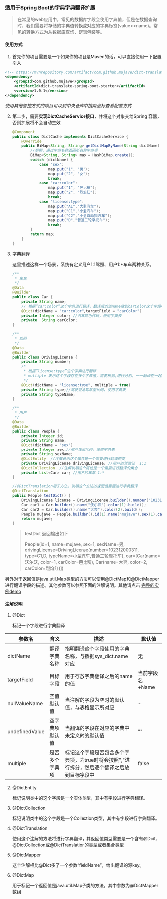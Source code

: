 ### 适用于Spring Boot的字典字典翻译扩展

> 在常见的web应用中，常见的数据库字段会使用字典值，但是在数据查询时，我们需要将存储的字典值转换成对应的字典标签(value>>name)。常见的转换方式为从数据库查询、逻辑包装等。

#### 使用方式
1. 首先你的项目需要是一个如果你的项目是Maven的话，可以直接使用一下配置引入
```xml
<!-- https://mvnrepository.com/artifact/com.github.mujave/dict-translate-spring-boot-starter -->
<dependency>
    <groupId>com.github.mujave</groupId>
    <artifactId>dict-translate-spring-boot-starter</artifactId>
    <version>1.0.1</version>
</dependency>
```
*使用其他管控方式的项目可以到中央仓库中搜索坐标查看配置方式*

2. 第二步，需要**实现DictCacheService接口**，并将这个对象交给Spring 容器，否则扩展将不会自动生效

   ```java
   @Component
   public class DictCache implements DictCacheService {
       @Override
       public BiMap<String, String> getDictMapByName(String dictName) {
           //举例，通过字典名称返回所有的字典项
           BiMap<String, String> map = HashBiMap.create();
           switch (dictName) {
               case "sex":
                   map.put("1", "男");
                   map.put("2", "女");
                   break;
               case "car:color":
                   map.put("1", "芭比粉");
                   map.put("2", "烈焰红");
                   break;
               case "license:type":
                   map.put("A1","大型汽车");
                   map.put("C1","小型汽车");
                   map.put("C2","小型自动挡汽车");
                   map.put("D","普通三轮摩托车");
                   break;
           }
           return map;
       }
   }
   ```

3. 字典翻译

   这里描述这样一个场景，系统有定义用户1:1驾照、用户1:*车车两种关系。

   ```java
   /**
    * 车车
    */
   @Data
   @Builder
   public class Car {
       private String name;
       // 根据“car:color”这个字典进行翻译，翻译后的值name放到carColor这个字段中，targetField 默认为翻译字段名称 + Name
       @Dict(dictName = "car:color",targetField = "carColor")
       private Integer color; //汽车颜色代码，使用字典表
       private  String carColor;
   }
   ``````
   
   ```java
   /**
    * 驾照
    */
   @Data
   @Builder
   public class DrivingLicense {
       private String number;
       /*
        * 根据“license:type”这个字典进行翻译
        * multiple 表示这个字段存在多个字典值，需要根据,进行分割，一一翻译在一起放到typeName中
        */
       @Dict(dictName = "license:type", multiple = true)
       private String type;//驾驶证准驾车型代码，使用字典表
       private String typeName;
   }
   ```
   
   ```java
   /**
    * 用户
    */
   @Data
   @Builder
   public class People {
       private Integer id;
       private String name;
       @Dict(dictName = "sex") 
       private Integer sex;//用户性别代码，使用字典表
       private String sexName;
       @DictEntity  //注解说明这个属性是一个需要进行翻译的类
       private DrivingLicense drivingLicense; //用户的驾驶证  1:1
       @DictCollection  //注解说明这个属性是一个需要进行翻译的集合
       private List<Car> car; //用户的车车 1:*
   }
   ```
   
   ```java
   //@DictTranslation用于方法，说明这个方法的返回值需要进行字典翻译
   @DictTranslation
   public People testDict() {
       DrivingLicense license = DrivingLicense.builder().number("102312000311").type("C1,D").build();
       Car car1 = Car.builder().name("沃尔沃").color(1).build();
       Car car2 = Car.builder().name("大奔").color(2).build();
       People mujave = People.builder().id(1).name("mujave").sex(1).car(Arrays.asList(car1, car2)).drivingLicense(license).build();
       return mujave;
   }
   ```
   
   > testDict 返回输出如下
   >
   > People(id=1, name=mujave, sex=1, sexName=男, drivingLicense=DrivingLicense(number=102312000311, type=C1,D, typeName=小型汽车,普通三轮摩托车), car=[Car(name=沃尔沃, color=1, carColor=芭比粉), Car(name=大奔, color=2, carColor=烈焰红)])

另外对于返回值是java.util.Map类型的方法可以使用@DictMap和@DictMapper进行翻译字段的描述。其他参数可以参照下面的注解说明。其他请点击 [完整的实例demo](https://github.com/mujave/dict-traslate-starter/tree/main/dict-translate-demo)

#### 注解说明

1. @Dict

   标记一个字段进行字典翻译

| 参数名         | 含义           | 描述                                                         | 默认值          |
| -------------- | -------------- | ------------------------------------------------------------ | --------------- |
| dictName       | 翻译字典名称   | 指明翻译这个字段使用的字典名称，与数据sys_dict.name对应      | 无              |
| targetField    | 目标字段       | 用于存放字典翻译之后的name的值                               | 当前字段名+Name |
| nullValueName  | 空值默认值     | 当注解的字段为空时的默认值，与表格显示所对应                 | -               |
| undefinedValue | 空字典项默认值 | 当翻译的字段在对应的字典中未定义时的默认值                   | ""              |
| multiple       | 是否多个字典项 | 标记这个字段是否包含多个字典项，为true时将会按照","进行拆分，然后逐个翻译之后放到目标字段中 | false           |

2. @DictEntity

   标记说明类中的这个字段是一个实体类型，其中有字段进行字典翻译。

3. @DictCollection

   标记说明类中的这个字段是一个Collection类型，其中有字段进行字典翻译。

4. @DictTranslation

   使用这个注解的方法将进行字典翻译，其返回值类型需要是一个含有@Dcit、@DictCollection或@DictTranslation的类型或者集合类型

5. @DictMapper

   这个注解相比@Dict多了一个参数“fieldName”，给出翻译的源key。

6. @DictMap

   用于标记一个返回值是java.util.Map子类的方法。其中参数为@DictMapper数组
